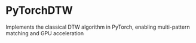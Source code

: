 # PyTorchDTW
Implements the classical DTW algorithm in PyTorch, enabling multi-pattern matching and GPU acceleration

